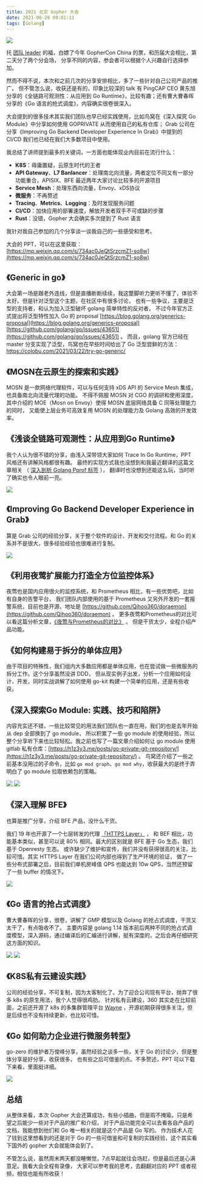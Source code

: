 ```yaml
---
title: 2021 北京 Gopher 大会
date: 2021-06-28 09:01:11
tags: [Golang]
---
```


![](https://raw.githubusercontent.com/h1z3y3/blog_images/master/GopherCon-China-2021/logo.png)

托 [团队 leader](https://fukun.org/) 的福，白嫖了今年 GopherCon China 的票，和历届大会相比，第二天分了两个分会场，
分享不同的内容，参会者可以根据个人兴趣自行选择参加。

然而不得不说，本次和之前几次的分享安排相比，多了一些针对自己公司产品的推广。
但不管怎么说，收获还是有的，印象比较深的 talk 有 PingCAP CEO 黄东旭分享的《全链路可观测性：从应用到 Go Runtime》，比较有趣；还有曹大曹春晖分享的《Go 语言的抢式调度》，内容确实很卷很深入。

大会提到的很多技术其实我们团队也早已经实践使用，比如鸟窝在《深入探究 Go Module》中分享如何使用 GOPRIVATE 从而使用自己的私有仓库；
Grab 公司在分享《Improving Go Backend Developer Experience In Grab》中提到的 CI/CD 我们也已经在我们大多数项目中使用。

我总结了讲师提到最多的关键词，一方面也能体现业内目前在流行什么：

* **K8S**：毋庸置疑，云原生时代的王者
* **API Gateway**、**L7 Banlancer**：处理南北向流量，两者定位不同又有一部分功能重合，APISIX、BFE 最近两年大家讨论比较多的开源项目
* **Service Mesh**：处理东西向流量，Envoy、xDS协议
* **微服务**：不再赘述
* **Tracing**、**Metrics**、**Logging**：及时发现服务问题
* **CI/CD**：加快应用的部署速度，解放开发者双手不可或缺的步骤
* **Rust**：没错，Gopher 大会确实多次提到了 Rust 语言

我针对我自己参加的几个分享谈一谈我自己的一些感受和思考。

大会的 PPT，可以在这里获取：[https://mp.weixin.qq.com/s/734ac0JeQtSrzcmZ1-so8w](https://mp.weixin.qq.com/s/734ac0JeQtSrzcmZ1-so8w)

## 《Generic in go》

大会第一场是跟老外连线，但是直播断断续续，我这蹩脚听力更听不懂了，体验不太好。但是针对泛型这个主题，在社区中有很多讨论，
也有一些争议，主要是泛型的支持者，和认为加入泛型破坏 golang 简单特性的反对者，
不过今年官方正式提出将泛型特性加入 Go 的 
proposal [https://blog.golang.org/generics-proposal](https://blog.golang.org/generics-proposal) [https://github.com/golang/go/issues/43651](https://github.com/golang/go/issues/43651) 。
而且，golang 官方已经在 master 分支实现了泛型，鸟窝也在早些时间给出了 Go 泛型尝鲜的方法：https://colobu.com/2021/03/22/try-go-generic/

## 《MOSN在云原生的探索和实践》

MOSN 是一款网络代理软件，可以与任何支持 xDS API 的 Service Mesh 集成，也具备南北向流量代理的功能。
不得不佩服 MOSN 对 CGO 的调研和使用深度，其中介绍的 MOE（Mosn on Envoy）使得 MOSN 底层网络具备 C 同等处理能力的同时，
又能使上层业务可高效复用 MOSN 的处理能力及 Golang 高效的开发效率。


## 《浅谈全链路可观测性：从应用到Go Runtime》

我个人认为很不错的分享，由浅入深带领大家如何 Trace In Go Runtime，PPT 风格还有讲解风格都很有趣。
最终的实现方式我也没想到和我最近翻译的这篇文章相关
（ [深入剖析 Golang Pprof 标签](https://h1z3y3.me/posts/demysitifying-pprof-labels-with-go/) ），
翻译时也没想到还能这么玩，当时听了确实也令人眼前一亮。

![](https://raw.githubusercontent.com/h1z3y3/blog_images/master/GopherCon-China-2021/profile-label.png)

## 《Improving Go Backend Developer Experience in Grab》

算是 Grab 公司的经验分享，关于整个软件的设计、开发和交付流程。和 Go 的关系并不是很大，很多经验经验也很难进行复制。

![](https://raw.githubusercontent.com/h1z3y3/blog_images/master/GopherCon-China-2021/build-times.png)

## 《利用夜莺扩展能力打造全方位监控体系》

夜莺也是国内应用很火的监控系统，和 Prometheus 相比，有一些优势吧，比如有自身的告警平台，
我们团队内部使用的基于 Prometheus 又另外开发的一套报警系统，目前也是开源，地址是 [https://github.com/Qihoo360/doraemon](https://github.com/Qihoo360/doraemon) 。
更多夜莺和Prometheus的对比可以看这篇分析文章，[《夜莺与Prometheus的对比》](https://www.yuque.com/ictc/manual/nr798n) 。
但是干货太少，全程介绍产品功能。

## 《如何构建易于拆分的单体应用》

由于项目的特殊性，我们组内大多数应用都是单体应用，也在尝试做一些微服务的拆分工作。这个分享虽然没讲 DDD，
但从现实例子出发，分析一个应用如何设计、开发，同时实战讲解了如何使用 go-kit 构建一个简单的应用，还是有些收获。

## 《深入探索Go Module: 实践、技巧和陷阱》 

内容充实还不错，一些比较常见的用法我们团队也一直在用，我们的也是去年开始从 dep 全部换到了 go module，
所以积累了一些 go module 的使用经验，所以整个分享听下来也比较轻松。我之前也写了一篇文章介绍如何让 go module 
使用 gitlab 私有仓库：[https://h1z3y3.me/posts/go-private-git-repository/](https://h1z3y3.me/posts/go-private-git-repository/) 。
鸟窝还介绍了一些之前基本没用过的子命令，比如 `go mod graph`、`go mod why`，收获最大的是终于弄明白了 go module 拉取依赖包的策略。

![](https://raw.githubusercontent.com/h1z3y3/blog_images/master/GopherCon-China-2021/go-module-history.png)
![](https://raw.githubusercontent.com/h1z3y3/blog_images/master/GopherCon-China-2021/go-module-xxx.png)

## 《深入理解 BFE》

也算是推广分享，介绍 BFE 产品，没什么干货。

我们 19 年也开源了一个七层转发的代理 [「HTTPS Layer」](https://github.com/Qihoo360/HTTPSLayer) ，
和 BEF 相比，功能基本类似，甚至可以说 80% 相同。最大的区别就是 BFE 基于 Go 生态，我们基于 Openresty 生态。
或许缺少了维护和宣传，我们并没有获得很高的关注，比较可惜。其实 HTTPS Layer 在我们公司内部也得到了生产环境的验证，
做了一些分布式部署之后，目前我们单机房峰值 QPS 也能达到 10w QPS，当然还预留了一些 buffer 的情况下。

![](https://raw.githubusercontent.com/h1z3y3/blog_images/master/GopherCon-China-2021/why-bfe.png)

## 《Go 语言的抢占式调度》

曹大曹春晖的分享，很卷，讲解了 GMP 模型以及 Golang 的抢占式调度，干货又太干了，有点吸收不了。
主要内容是 golang 1.14 版本前后两种不同的抢占式调度模型，深入源码，通过编译后的汇编进行讲解，挺有深度的，之后会再仔细研究这方面的知识。

![](https://raw.githubusercontent.com/h1z3y3/blog_images/master/GopherCon-China-2021/GMP.png)
![](https://raw.githubusercontent.com/h1z3y3/blog_images/master/GopherCon-China-2021/tangping.png)

## 《K8S私有云建设实践》

公司的经验分享，不可复制，因为太客制化了。为了迎合公司现有平台，抛弃了很多 k8s 的原生用法，我个人觉得很鸡肋。
针对私有云建设，360 其实走在比较前面，之前还开源了 k8s 的多集群管理平台 
[Wayne](https://github.com/Qihoo360/wayne) ，开源初期获得很多关注，但是后续也不没有持续更新，也比较可惜。

## 《Go 如何助力企业进行微服务转型》

go-zero 的维护者万俊峰分享，虽然经验之谈多一些，关于 Go 的讨论少，但是整体分享是好分享，收获很多，
也有些之后可借鉴的点。不多赘述，PPT 可以下载下来看，里面挺详细。

![](https://raw.githubusercontent.com/h1z3y3/blog_images/master/GopherCon-China-2021/monolith-to-microservice.png)

## 总结

从整体来看，本次 Gopher 大会还算成功，有些小插曲，但是瑕不掩瑜。只是希望之后能少一些对于产品的推广和介绍，
对于产品功能完全可以去看各自产品的文档，我能想到他们和 Go 唯一相关的就是这个产品是 Go 写的。
作为技术人花了钱到这里想看到的还是对于 Go 的一些可借鉴和可复制的实践经验，这个其实看下国外的 gopher 大会就能体会到了。

不管怎么说，虽然周末两天都没睡懒觉，7点早起就往会场赶，但是最后还是心满意足。我看大会全程有录像，
大家可以参考我的思考，去翻翻对应的 PPT 或者视频，相信也能有所收获！